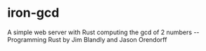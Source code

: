# iron-gcd
A simple web server with Rust computing the gcd of 2 numbers
-- Programming Rust by Jim Blandly and Jason Orendorff
